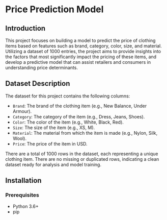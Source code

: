 # Price Prediction Model

## Introduction
This project focuses on building a model to predict the price of clothing items based on features such as brand, category, color, size, and material. Utilizing a dataset of 1000 entries, the project aims to provide insights into the factors that most significantly impact the pricing of these items, and develop a predictive model that can assist retailers and consumers in understanding price determinants.

## Dataset Description
The dataset for this project contains the following columns:

- `Brand`: The brand of the clothing item (e.g., New Balance, Under Armour).
- `Category`: The category of the item (e.g., Dress, Jeans, Shoes).
- `Color`: The color of the item (e.g., White, Black, Red).
- `Size`: The size of the item (e.g., XS, M).
- `Material`: The material from which the item is made (e.g., Nylon, Silk, Wool).
- `Price`: The price of the item in USD.

There are a total of 1000 rows in the dataset, each representing a unique clothing item. There are no missing or duplicated rows, indicating a clean dataset ready for analysis and model training.

## Installation

### Prerequisites
- Python 3.6+
- pip
